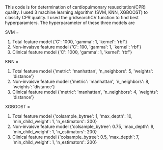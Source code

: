 This code is for determination of cardiopulmonary resuscitation(CPR) quality.
I used 3 machine learning algorithm (SVM, KNN, XGBOOST) to classify CPR quality.
I used the gridsearchCV function to find best hyperparamters. 
The hyperparameter of these three models are

SVM = 
1. Total feature model {'C': 1000, 'gamma': 1, 'kernel': 'rbf'}
2. Non-invaisve feature model {'C': 100, 'gamma': 1, 'kernel': 'rbf'}
3. Clinical feature model {'C': 1000, 'gamma': 1, 'kernel': 'rbf'}

KNN =
1. Total feature model {'metric': 'manhattan', 'n_neighbors': 5, 'weights': 'distance'}
2. Non-invaisve feature model {'metric': 'manhattan', 'n_neighbors': 8, 'weights': 'distance'}
3. Clinical feature model {'metric': 'manhattan', 'n_neighbors': 4, 'weights': 'distance'}

XGBOOST = 
1. Total feature model {'colsample_bytree': 1, 'max_depth': 10, 'min_child_weight': 1, 'n_estimators': 300}
2. Non-invaisve feature model {'colsample_bytree': 0.75, 'max_depth': 9, 'min_child_weight': 1, 'n_estimators': 200}
3. Clinical feature model {'colsample_bytree': 0.5, 'max_depth': 7, 'min_child_weight': 1, 'n_estimators': 200}
